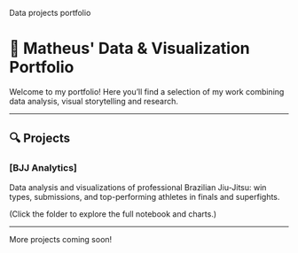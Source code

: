 Data projects portfolio

# 📁 Matheus' Data & Visualization Portfolio

Welcome to my portfolio! Here you’ll find a selection of my work combining data analysis, visual storytelling and research.

---

## 🔍 Projects

### [BJJ Analytics]
Data analysis and visualizations of professional Brazilian Jiu-Jitsu: win types, submissions, and top-performing athletes in finals and superfights.

(Click the folder to explore the full notebook and charts.)

---

More projects coming soon!
